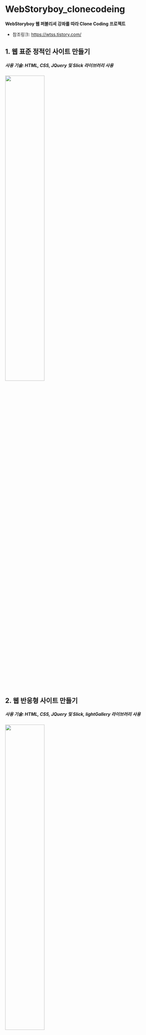 # WebStoryboy_clonecodeing

**WebStoryboy 웹 퍼블리셔 강좌를 따라 Clone Coding 프로젝트**
* 참조링크: <https://wtss.tistory.com/>

## 1. 웹 표준 정적인 사이트 만들기
##### 사용 기술: HTML, CSS, JQuery 및 Slick 라이브러리 사용
<img src="https://user-images.githubusercontent.com/14924689/103146972-af323580-4793-11eb-8a09-e49e89af563f.png" width=50%></img>

## 2. 웹 반응형 사이트 만들기
##### 사용 기술: HTML, CSS, JQuery 및 Slick, lightGallery  라이브러리 사용
<img src="https://user-images.githubusercontent.com/14924689/103146973-b0fbf900-4793-11eb-8751-27efefa63684.png" width=50%></img>

## 3. 메가박스 사이트 만들기
##### 사용 기술: HTML, CSS, JQuery 및 Swiper 라이브러리 사용
### (진행중..)

* * *

   
* 1번 사이트 링크: <http://vkdlxj3562.dothome.co.kr/Web/index.html>
* 2번 사이트 링크: <http://vkdlxj3562.dothome.co.kr/responsive/html5/index.html>
